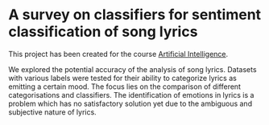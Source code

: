 # A survey on classifiers for sentiment classification of song lyrics

This project has been created for the course <a href="https://www.kth.se/social/course/DD2380/">Artificial Intelligence</a>.

We explored the potential accuracy of the analysis of song lyrics. 
Datasets with various labels were tested for their ability to categorize lyrics as emitting a certain mood. 
The focus lies on the comparison of different categorisations and classifiers. 
The identification of emotions in lyrics is a problem which has no satisfactory solution yet 
due to the ambiguous and subjective nature of lyrics.
